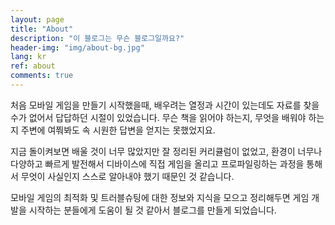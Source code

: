 ```yaml
---
layout: page
title: "About"
description: "이 블로그는 무슨 블로그일까요?"
header-img: "img/about-bg.jpg"
lang: kr
ref: about
comments: true
---
```


처음 모바일 게임을 만들기 시작했을때, 배우려는 열정과 시간이 있는데도 자료를 찾을 수가 없어서 답답하던 시절이 있었습니다. 무슨 책을 읽어야 하는지, 무엇을 배워야 하는지 주변에 여쭤봐도 속 시원한 답변을 얻지는 못했었지요. 

지금 돌이켜보면 배울 것이 너무 많았지만 잘 정리된 커리큘럼이 없었고, 환경이 너무나 다양하고 빠르게 발전해서 디바이스에 직접 게임을 올리고 프로파일링하는 과정을 통해서 무엇이 사실인지 스스로 알아내야 했기 때문인 것 같습니다.

모바일 게임의 최적화 및 트러블슈팅에 대한 정보와 지식을 모으고 정리해두면 게임 개발을 시작하는 분들에게 도움이 될 것 같아서 블로그를 만들게 되었습니다.
